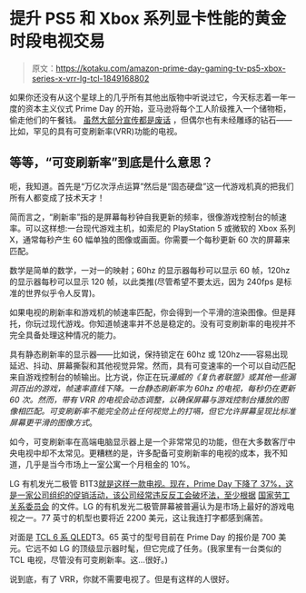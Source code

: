 # 提升 PS5 和 Xbox 系列显卡性能的黄金时段电视交易

> 原文：<https://kotaku.com/amazon-prime-day-gaming-tv-ps5-xbox-series-x-vrr-lg-tcl-1849168802>

如果你还没有从这个星球上的几乎所有其他出版物中听说过它，今天标志着一年一度的资本主义仪式 Prime Day 的开始，亚马逊将每个工人阶级推入一个储物柜，偷走他们的午餐钱。 [虽然大部分宣传都是废话](https://lifehacker.com/the-only-good-advice-for-shopping-amazon-prime-day-1849154608) ，但偶尔也有未经雕琢的钻石——比如，罕见的具有可变刷新率(VRR)功能的电视。



## 等等，“可变刷新率”到底是什么意思？

呃，我知道。首先是“万亿次浮点运算”然后是“固态硬盘”这一代游戏机真的把我们所有人都变成了技术天才！

简而言之，“刷新率”指的是屏幕每秒钟自我更新的频率，很像游戏控制台的帧速率。可以这样想:一台现代游戏主机，如索尼的 PlayStation 5 或微软的 Xbox 系列 X，通常每秒产生 60 幅单独的图像或画面。你需要一个每秒更新 60 次的屏幕来匹配。

数学是简单的数学，一对一的映射；60hz 的显示器每秒可以显示 60 帧，120hz 的显示器每秒可以显示 120 帧，以此类推(尽管希望不要太远，因为 240fps 是标准的世界似乎令人反胃)。

如果电视的刷新率和游戏机的帧速率匹配，你会得到一个平滑的渲染图像。但是拜托，你玩过现代游戏。你知道帧速率并不总是稳定的。没有可变刷新率的电视并不完全具备处理这种情况的能力。

具有静态刷新率的显示器——比如说，保持锁定在 60hz 或 120hz——容易出现延迟、抖动、屏幕撕裂和其他视觉异常。然而，具有可变速率的一个可以自动匹配来自游戏控制台的帧输出。比方说，你正在玩*漫威的《复仇者联盟》*或其他一些漏洞百出的游戏，帧速率直线下降。一台静态刷新率为 60hz 的电视，每秒仍在更新 60 次。然而，带有 VRR 的电视会动态调整，以确保屏幕与游戏控制台播放的图像相匹配。可变刷新率不能完全防止任何视觉上的打嗝，但它允许屏幕呈现比标准屏幕更平滑的图像*方式*。

如今，可变刷新率在高端电脑显示器上是一个非常常见的功能，但在大多数客厅中央电视中却不太常见。更糟糕的是，许多配备可变刷新率的电视的成本，我不知道，几乎是当今市场上一室公寓一个月租金的 10%。

LG 有机发光二极管 B1T3[就是这样一款电视。现在，Prime Day 下降了 37%，这是一家公司组织的促销活动，该公司经常违反反工会破坏法，至少根据](https://www.amazon.com/dp/B09FNV3WWS?asc_campaign=InlineText&asc_refurl=https://kotaku.com/amazon-prime-day-gaming-tv-ps5-xbox-series-x-vrr-lg-tcl-1849168802&asc_source=&linkCode=ogi&smid=ATVPDKIKX0DER&tag=kinjakotakulink-20&th=1) [国家劳工关系委员会](https://www.vice.com/en/article/xgdejj/amazon-repeatedly-violated-union-busting-labor-laws-historic-nlrb-complaint-says) 的文件。LG 的有机发光二极管屏幕被普遍认为是市场上最好的游戏电视之一。77 英寸的机型也要将近 2200 美元，这让我连打字都感到痛苦。

对面是 [TCL 6 系 QLED](https://www.amazon.com/dp/B0885N17CC?asc_campaign=InlineText&asc_refurl=https://kotaku.com/amazon-prime-day-gaming-tv-ps5-xbox-series-x-vrr-lg-tcl-1849168802&asc_source=&linkCode=ogi&smid=ATVPDKIKX0DER&tag=kinjakotakulink-20&th=1)T3。65 英寸的型号目前在 Prime Day 的报价是 700 美元。它远不如 LG 的顶级显示器时髦，但它完成了任务。(我家里有一台类似的 TCL 电视，尽管没有可变刷新率。这…很好。)

说到底，有了 VRR，你就不需要电视了。但是有这样的人很好。
